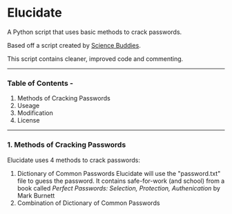 # Elucidate
A Python script that uses basic methods to crack passwords.

Based off a script created by [Science Buddies](http://www.sciencebuddies.org/Files/5549/17/crack2.py).

This script contains cleaner, improved code and commenting.
___

### Table of Contents -
1. Methods of Cracking Passwords
2. Useage
3. Modification
4. License

___

### 1. Methods of Cracking Passwords
Elucidate uses 4 methods to crack passwords:
  1. Dictionary of Common Passwords
    Elucidate will use the "password.txt" file to guess the password. It contains safe-for-work (and school) from a book called      *Perfect Passwords: Selection, Protection, Authenication* by Mark Burnett
  2. Combination of Dictionary of Common Passwords
